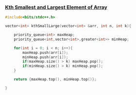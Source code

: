 ### [Kth Smallest and Largest Element of Array](https://www.codingninjas.com/codestudio/problems/kth-smallest-and-largest-element-of-array_8230829?challengeSlug=striver-sde-challenge&leftPanelTab=0)

```cpp
#include<bits/stdc++.h>

vector<int> kthSmallLarge(vector<int> &arr, int n, int k){

	priority_queue<int> maxHeap;
	priority_queue<int,vector<int>,greater<int>> minHeap;

	for(int i = 0; i < n; i++){
		maxHeap.push(arr[i]);
		minHeap.push(arr[i]);
		if(maxHeap.size() > k) maxHeap.pop();
		if(minHeap.size() > k) minHeap.pop();
	}

	return {maxHeap.top(), minHeap.top()};

}
```